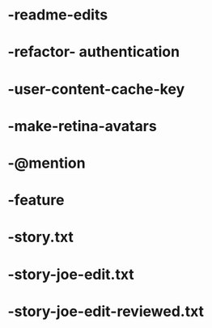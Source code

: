 # -readme-edits
# -refactor- authentication
# -user-content-cache-key
# -make-retina-avatars
# -@mention
# -feature
# -story.txt
# -story-joe-edit.txt
# -story-joe-edit-reviewed.txt


